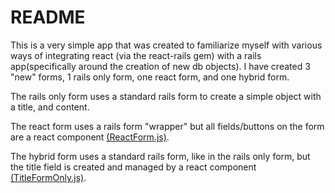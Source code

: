 # README

This is a very simple app that was created to familiarize myself with various ways of integrating react (via the react-rails gem) with a rails app(specifically around the creation of new db objects). I have created 3 "new" forms, 1 rails only form, one react form, and one hybrid form.

The rails only form uses a standard rails form to create a simple object with a title, and content.

The react form uses a rails form "wrapper" but all fields/buttons on the form are a react component [(ReactForm.js)](ReactForm.js).

The hybrid form uses a standard rails form, like in the rails only form, but the title field is created and managed by a react component [(TitleFormOnly.js)](TitleFormOnly.js).
